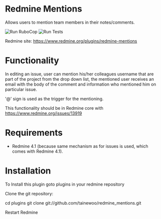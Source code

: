 Redmine Mentions
================

Allows users to mention team members in their notes/comments.

![Run RuboCop](https://github.com/AlphaNodes/redmine_mentions/workflows/Run%20RuboCop/badge.svg) ![Run Tests](https://github.com/AlphaNodes/redmine_mentions/workflows/Run%20Tests/badge.svg)

Redmine site: https://www.redmine.org/plugins/redmine-mentions


Functionality
==============
In editing an issue, user can mention his/her colleagues username that are part of the project from the drop down list,
the mentioned user receives an email with the body of the comment and information who mentioned him on particular issue.

'@' sign is used as the trigger for the mentioning.

This functionality should be in Redmine core with https://www.redmine.org/issues/13919


Requirements
============

- Redmine 4.1 (because same mechanism as for issues is used, which comes with Redmine 4.1).

Installation
============
To Install this plugin goto plugins in your redmine repository

Clone the git repository:

  cd plugins
	git clone git://github.com/tainewoo/redmine_mentions.git

Restart Redmine
